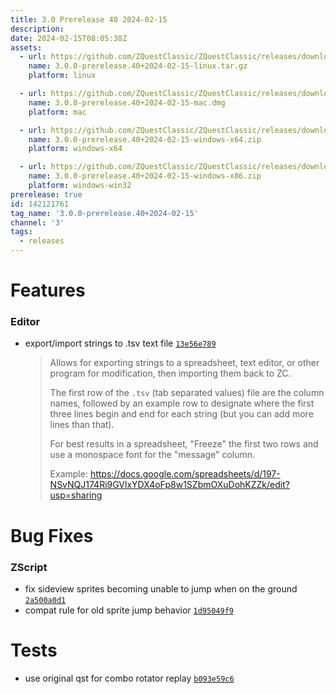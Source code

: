 ```yaml
---
title: 3.0 Prerelease 40 2024-02-15
description: 
date: 2024-02-15T08:05:38Z
assets: 
  - url: https://github.com/ZQuestClassic/ZQuestClassic/releases/download/3.0.0-prerelease.40%2B2024-02-15/3.0.0-prerelease.40%2B2024-02-15-linux.tar.gz
    name: 3.0.0-prerelease.40+2024-02-15-linux.tar.gz
    platform: linux

  - url: https://github.com/ZQuestClassic/ZQuestClassic/releases/download/3.0.0-prerelease.40%2B2024-02-15/3.0.0-prerelease.40%2B2024-02-15-mac.dmg
    name: 3.0.0-prerelease.40+2024-02-15-mac.dmg
    platform: mac

  - url: https://github.com/ZQuestClassic/ZQuestClassic/releases/download/3.0.0-prerelease.40%2B2024-02-15/3.0.0-prerelease.40%2B2024-02-15-windows-x64.zip
    name: 3.0.0-prerelease.40+2024-02-15-windows-x64.zip
    platform: windows-x64

  - url: https://github.com/ZQuestClassic/ZQuestClassic/releases/download/3.0.0-prerelease.40%2B2024-02-15/3.0.0-prerelease.40%2B2024-02-15-windows-x86.zip
    name: 3.0.0-prerelease.40+2024-02-15-windows-x86.zip
    platform: windows-win32
prerelease: true
id: 142121761
tag_name: '3.0.0-prerelease.40+2024-02-15'
channel: '3'
tags:
  - releases
---
```





# Features

### Editor

- export/import strings to .tsv text file [`13e56e789`](https://github.com/ZQuestClassic/ZQuestClassic/commit/13e56e789f80d33e566f799408cd71e00c12126c)
   &nbsp;
   >Allows for exporting strings to a spreadsheet, text editor, or other program for modification, then importing them back to ZC.  
   >
   >The first row of the `.tsv` (tab separated values) file are the column names, followed by an example row to designate where the first three lines begin and end for each string (but you can add more lines than that).  
   >
   >For best results in a spreadsheet, "Freeze" the first two rows and use a monospace font for the "message" column.  
   >
   >Example: https://docs.google.com/spreadsheets/d/197-NSvNQJ174Ri9GVlxYDX4oFp8w1SZbmOXuDohKZZk/edit?usp=sharing 
   >

# Bug Fixes

### ZScript

- fix sideview sprites becoming unable to jump when on the ground [`2a500a0d1`](https://github.com/ZQuestClassic/ZQuestClassic/commit/2a500a0d1cddf51226691e2ea62f55fdce197f4d)
- compat rule for old sprite jump behavior [`1d95049f9`](https://github.com/ZQuestClassic/ZQuestClassic/commit/1d95049f919992e5edadf43bd9282a8d0c165a37)

# Tests

- use original qst for combo rotator replay [`b093e59c6`](https://github.com/ZQuestClassic/ZQuestClassic/commit/b093e59c685d2ee65bcacbd231eaf56875874ceb)

